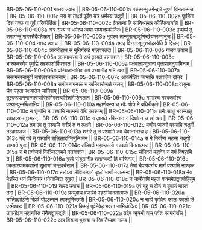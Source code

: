 BR-05-06-110-001  गालव उवाच ||
BR-05-06-110-001a गरुत्मन्भुजगेन्द्रारे सुपर्ण विनतात्मज |
BR-05-06-110-001c नय मां तार्क्ष्य पूर्वेण यत्र धर्मस्य चक्षुषी ||
BR-05-06-110-002a पूर्वमेतां दिशं गच्छ या पूर्वं परिकीर्तिता |
BR-05-06-110-002c दैवतानां हि सांनिध्यमत्र कीर्तितवानसि ||
BR-05-06-110-003a अत्र सत्यं च धर्मश्च त्वया सम्यक्प्रकीर्तितः |
BR-05-06-110-003c इच्छेयं तु समागन्तुं समस्तैर्दैवतैरहम् |
BR-05-06-110-003e भूयश्च तान्सुरान्द्रष्टुमिच्छेयमरुणानुज ||
BR-05-06-110-004  नारद उवाच ||
BR-05-06-110-004a तमाह विनतासूनुरारोहस्वेति वै द्विजम् |
BR-05-06-110-004c आरुरोहाथ स मुनिर्गरुडं गालवस्तदा ||
BR-05-06-110-005  गालव उवाच ||
BR-05-06-110-005a क्रममाणस्य ते रूपं दृश्यते पन्नगाशन |
BR-05-06-110-005c भास्करस्येव पूर्वाह्णे सहस्रांशोर्विवस्वतः ||
BR-05-06-110-006a पक्षवातप्रणुन्नानां वृक्षाणामनुगामिनाम् |
BR-05-06-110-006c प्रस्थितानामिव समं पश्यामीह गतिं खग ||
BR-05-06-110-007a ससागरवनामुर्वीं सशैलवनकाननाम् |
BR-05-06-110-007c आकर्षन्निव चाभासि पक्षवातेन खेचर ||
BR-05-06-110-008a समीननागनक्रं च खमिवारोप्यते जलम् |
BR-05-06-110-008c वायुना चैव महता पक्षवातेन चानिशम् ||
BR-05-06-110-009a तुल्यरूपाननान्मत्स्यांस्तिमिमत्स्यांस्तिमिङ्गिलान् |
BR-05-06-110-009c नागांश्च नरवक्त्रांश्च पश्याम्युन्मथितानिव ||
BR-05-06-110-010a महार्णवस्य च रवैः श्रोत्रे मे बधिरीकृते |
BR-05-06-110-010c न शृणोमि न पश्यामि नात्मनो वेद्मि कारणम् ||
BR-05-06-110-011a शनैः साधु भवान्यातु ब्रह्महत्यामनुस्मरन् |
BR-05-06-110-011c न दृश्यते रविस्तात न दिशो न च खं खग ||
BR-05-06-110-012a तम एव तु पश्यामि शरीरं ते न लक्षये |
BR-05-06-110-012c मणीव जात्यौ पश्यामि चक्षुषी तेऽहमण्डज ||
BR-05-06-110-013a शरीरे तु न पश्यामि तव चैवात्मनश्च ह |
BR-05-06-110-013c पदे पदे तु पश्यामि सलिलादग्निमुत्थितम् ||
BR-05-06-110-014a स मे निर्वाप्य सहसा चक्षुषी शाम्यते पुनः |
BR-05-06-110-014c तन्निवर्त महान्कालो गच्छतो विनतात्मज ||
BR-05-06-110-015a न मे प्रयोजनं किञ्चिद्गमने पन्नगाशन |
BR-05-06-110-015c संनिवर्त महावेग न वेगं विषहामि ते ||
BR-05-06-110-016a गुरवे संश्रुतानीह शतान्यष्टौ हि वाजिनाम् |
BR-05-06-110-016c एकतःश्यामकर्णानां शुभ्राणां चन्द्रवर्चसाम् ||
BR-05-06-110-017a तेषां चैवापवर्गाय मार्गं पश्यामि नाण्डज |
BR-05-06-110-017c ततोऽयं जीवितत्यागे दृष्टो मार्गो मयात्मनः ||
BR-05-06-110-018a नैव मेऽस्ति धनं किञ्चिन्न धनेनान्वितः सुहृत् |
BR-05-06-110-018c न चार्थेनापि महता शक्यमेतद्व्यपोहितुम् ||
BR-05-06-110-019  नारद उवाच ||
BR-05-06-110-019a एवं बहु च दीनं च ब्रुवाणं गालवं तदा |
BR-05-06-110-019c प्रत्युवाच व्रजन्नेव प्रहसन्विनतात्मजः ||
BR-05-06-110-020a नातिप्रज्ञोऽसि विप्रर्षे योऽऽत्मानं त्यक्तुमिच्छसि |
BR-05-06-110-020c न चापि कृत्रिमः कालः कालो हि परमेश्वरः ||
BR-05-06-110-021a किमहं पूर्वमेवेह भवता नाभिचोदितः |
BR-05-06-110-021c उपायोऽत्र महानस्ति येनैतदुपपद्यते ||
BR-05-06-110-022a तदेष ॠषभो नाम पर्वतः सागरोरसि |
BR-05-06-110-022c अत्र विश्रम्य भुक्त्वा च निवर्तिष्याव गालव ||
